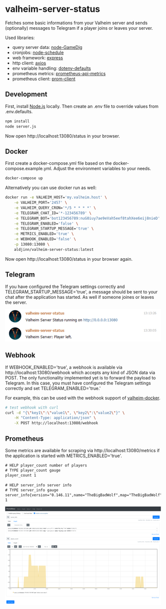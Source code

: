 # valheim-server-status

Fetches some basic informations from your Valheim server and sends (optionally) messages to Telegram if a player joins or leaves your server.

Used libraries:

- query server data: [node-GameDig](https://github.com/gamedig/node-gamedig)
- cronjobs: [node-schedule](https://github.com/node-schedule/node-schedule)
- web framework: [express](https://github.com/expressjs/express)
- http client: [axios](https://github.com/axios/axios)
- env variable handling: [dotenv-defaults](https://github.com/mrsteele/dotenv-defaults)
- prometheus metrics: [prometheus-api-metrics](https://github.com/PayU/prometheus-api-metrics)
- prometheus client: [prom-client](https://github.com/siimon/prom-client)

## Development

First, install [Node.js](https://nodejs.org/) locally. Then create an .env file to override values from .env.defaults.

```bash
npm install
node server.js
```

Now open http://localhost:13080/status in your browser.

## Docker

First create a docker-compose.yml file based on the docker-compose.example.yml. Adjust the environment variables to your needs.

```bash
docker-compose up
```

Alternatively you can use docker run as well:

```bash
docker run -e VALHEIM_HOST='my.valheim.host' \
    -e VALHEIM_PORT='2457' \
    -e VALHEIM_QUERY_CRON='*/5 * * * *' \
    -e TELEGRAM_CHAT_ID='*-123456789' \
    -e TELEGRAM_BOT='bot123456789:nuG0iuy7ae9eVah5eef8tahXee6eij8nieD' \
    -e TELEGRAM_ENABLED='false' \
    -e TELEGRAM_STARTUP_MESSAGE='true' \
    -e METRICS_ENABLED='true' \
    -e WEBHOOK_ENABLED='false' \
    -p 13080:13080 \
    aldjinn/valheim-server-status:latest
```

Now open http://localhost:13080/status in your browser again.

## Telegram

If you have configured the Telegram settings correctly and TELEGRAM_STARTUP_MESSAGE='true', a message should be sent to your chat after the application has started. As well if someone joines or leaves the server.

![telegram.png)](telegram.png)

## Webhook

If WEBHOOK_ENABLED='true', a webhook is available via http://localhost:13080/webhook which accepts any kind of JSON data via POST. The only functionality implemented yet is to forward the payload to Telegram. In this case, you must have configured the Telegram settings correctly and set TELEGRAM_ENABLED='true.'

For example, this can be used with the webhook support of [valheim-docker](https://github.com/mbround18/valheim-docker/blob/main/docs/webhooks.md).

```bash
# test webhook with curl
curl -d "{\"key1\":\"value1\", \"key2\":\"value2\"}" \
    -H "Content-Type: application/json" \
    -X POST http://localhost:13080/webhook
```

## Prometheus

Some metrics are available for scraping via http://localhost:13080/metrics if the application is started with METRICS_ENABLED='true'.

```
# HELP player_count number of players
# TYPE player_count gauge
player_count 1

# HELP server_info server info
# TYPE server_info gauge
server_info{version="0.146.11",name="TheBigBadWolf",map="TheBigBadWolf"} 1
```

[<img src="prometheus.png" alt="prometheus.png" width="768"/>](prometheus.png)
